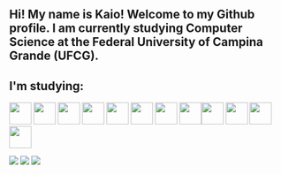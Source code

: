 ## Hi! My name is Kaio! Welcome to my Github profile. I am currently studying Computer Science at the Federal University of Campina Grande (UFCG).


## I'm studying:

<img loading="lazy" src="https://cdn.jsdelivr.net/gh/devicons/devicon@latest/icons/html5/html5-plain-wordmark.svg" width="40" height="40"/> <img loading="lazy" src="https://cdn.jsdelivr.net/gh/devicons/devicon@latest/icons/css3/css3-original-wordmark.svg" width="40" height="40"/> <img loading="lazy" src="https://cdn.jsdelivr.net/gh/devicons/devicon@latest/icons/java/java-original-wordmark.svg" width="40" height="40" /> 
<img loading="lazy" src="https://cdn.jsdelivr.net/gh/devicons/devicon@latest/icons/spring/spring-original-wordmark.svg" width="40" height="40" /> 
<img loading="lazy" src="https://cdn.jsdelivr.net/gh/devicons/devicon@latest/icons/javascript/javascript-original.svg" width="40" height="40"/>
 <img src="https://cdn.jsdelivr.net/gh/devicons/devicon@latest/icons/react/react-original-wordmark.svg" width="40" height="40" /> <img src="https://cdn.jsdelivr.net/gh/devicons/devicon@latest/icons/nodejs/nodejs-original-wordmark.svg" width="40" height="40" /> <img src="https://cdn.jsdelivr.net/gh/devicons/devicon@latest/icons/nextjs/nextjs-original-wordmark.svg" width="40" height="40"/><img loading="lazy" src="https://cdn.jsdelivr.net/gh/devicons/devicon@latest/icons/typescript/typescript-original.svg" width="40" height="40"/> 
 <img src="https://cdn.jsdelivr.net/gh/devicons/devicon@latest/icons/python/python-original-wordmark.svg" width="40" height="40"/> 
<img src="https://cdn.jsdelivr.net/gh/devicons/devicon@latest/icons/django/django-plain.svg" width="40" height="40"/>
<img src="https://cdn.jsdelivr.net/gh/devicons/devicon@latest/icons/flask/flask-original-wordmark.svg" width="40" height="40"/>



<div> 
  <a href = "mailto:kaiovitor0707@gmail.com"><img src="https://img.shields.io/badge/-Gmail-%23333?style=for-the-badge&logo=gmail&logoColor=white" target="_blank"></a>
  <a href="https://www.linkedin.com/in/kaio-vitor-programador" target="_blank"><img src="https://img.shields.io/badge/-LinkedIn-%230077B5?style=for-the-badge&logo=linkedin&logoColor=white" target="_blank"></a> 
   <a href="https://portf-lio-orcin.vercel.app" target="_blank"><img src="https://img.shields.io/badge/website-000000?style=for-the-badge&logo=About.me&logoColor=white" target="_blank"></a> 
</div>







